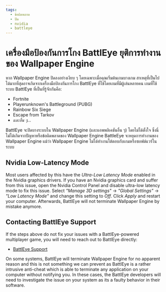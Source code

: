 ```yaml
---
tags:
  - ข้อผิดพลาด
  - ปิด
  - nvidia
  - battleye
---
```


# เครื่องมือป้องกันการโกง BattlEye ยุติการทำงานของ Wallpaper Engine
หาก Wallpaper Engine ปิดลงอย่างเงียบ ๆ โดยเฉพาะเมื่อคุณเริ่มต้นเกมบางเกม สาเหตุที่เป็นไปได้มากที่สุดอาจเกิดจากเครื่องมือป้องกันการโกง BattlEye ที่ใช้โดยเกมที่มีผู้เล่นหลายคน เกมที่ใช้ระบบ BattlEye ที่เป็นที่รู้จักกันคือ:

* Fortnite
* Playerunknown's Battleground (PUBG)
* Rainbow Six Siege
* Escape from Tarkov
* *และอื่น ๆ...*

BattlEye จะปิดบางระบบใน Wallpaper Engine (และแอพพลิเคชันอื่น ๆ) โดยไม่ได้ตั้งใจ ซึ่งนี่ไม่ได้เกิดจากปัญหาหรือข้อผิดพลาดของ Wallpaper Engine BattleEye จะหยุดการทำงานของ Wallpaper Engine แม้ว่า Wallpaper Engine ไม่ได้ทำงานโต้ตอบกับเกมหรือซอฟต์แวร์ในระบบ

## Nvidia Low-Latency Mode
Most users affected by this have the *Ultra-Low Latency Mode* enabled in the Nvidia graphics drivers. If you have an Nvidia graphics card and suffer from this issue, open the Nvidia Control Panel and disable ultra-low latency mode to fix this issue. Select *"Manage 3D settings"* -> *"Global Settings"* -> *"Low Latency Mode"* and change this setting to *Off*. Click *Apply* and restart your computer. Afterwards, BattlEye will not terminate Wallpaper Engine by mistake anymore.

## Contacting BattlEye Support
If the steps above do not fix your issues with a BattlEye-powered multiplayer game, you will need to reach out to BattlEye directly:

* [BattlEye Support](https://www.battleye.com/contact/)

On some systems, BattlEye will terminate Wallpaper Engine for no apparent reason and this is not something we can prevent as BattlEye is a rather intrusive anti-cheat which is able to terminate any application on your computer without notifying you. In these cases, the BattlEye developers will need to investigate the issue on your system as its a faulty behavior in their software.